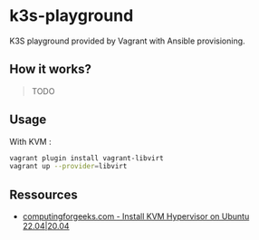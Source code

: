 # k3s-playground

K3S playground provided by Vagrant with Ansible provisioning.

## How it works?

> TODO

## Usage

With KVM :

```bash
vagrant plugin install vagrant-libvirt
vagrant up --provider=libvirt
```

## Ressources

* [computingforgeeks.com - Install KVM Hypervisor on Ubuntu 22.04|20.04](https://computingforgeeks.com/install-kvm-hypervisor-on-ubuntu-linux/)
